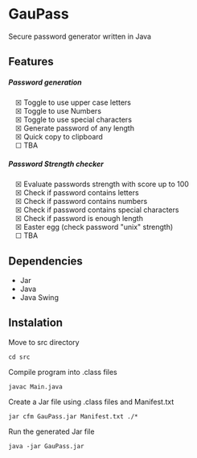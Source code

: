 # GauPass

Secure password generator written in Java

## Features

##### Password generation

&emsp;☒ Toggle to use upper case letters <br />
&emsp;☒ Toggle to use Numbers <br />
&emsp;☒ Toggle to use special characters <br />
&emsp;☒ Generate password of any length <br >
&emsp;☒ Quick copy to clipboard <br />
&emsp;☐ TBA <br />

##### Password Strength checker

&emsp;☒ Evaluate passwords strength with score up to 100 <br />
&emsp;☒ Check if password contains letters <br />
&emsp;☒ Check if password contains numbers <br />
&emsp;☒ Check if password contains special characters <br />
&emsp;☒ Check if password is enough length <br />
&emsp;☒ Easter egg (check password "unix" strength) <br />
&emsp;☐ TBA <br />

## Dependencies

- Jar
- Java
- Java Swing

## Instalation

Move to src directory

    cd src

Compile program into .class files

    javac Main.java

Create a Jar file using .class files and Manifest.txt

    jar cfm GauPass.jar Manifest.txt ./*

Run the generated Jar file

    java -jar GauPass.jar
